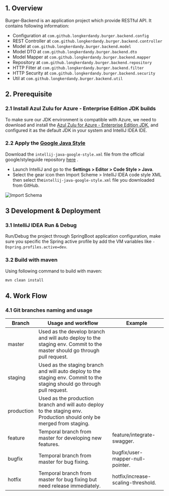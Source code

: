 ## 1. Overview

Burger-Backend is an application project which provide RESTful API. It contains following information:

- Configuration at `com.github.longkerdandy.burger.backend.config`
- REST Controller at `com.github.longkerdandy.burger.backend.controller`
- Model at `com.github.longkerdandy.burger.backend.model`
- Model DTO at `com.github.longkerdandy.burger.backend.dto`
- Model Mapper at `com.github.longkerdandy.burger.backend.mapper`
- Repository at `com.github.longkerdandy.burger.backend.repository`
- HTTP Filter at `com.github.longkerdandy.burger.backend.filter`
- HTTP Security at `com.github.longkerdandy.burger.backend.security`
- Util at `com.github.longkerdandy.burger.backend.util`


## 2. Prerequisite

### 2.1 Install Azul Zulu for Azure - Enterprise Edition JDK builds

To make sure our JDK environment is compatible with Azure, we need to download and install
the [Azul Zulu for Azure - Enterprise Edition JDK](https://www.azul.com/downloads/azure-only/zulu/),
and configured it as the default JDK in your system and IntelliJ IDEA IDE.

### 2.2 Apply the [Google Java Style](https://google.github.io/styleguide/javaguide.html)

Download the `intellij-java-google-style.xml` file from the official google/styleguide
repository [here](https://github.com/google/styleguide/blob/gh-pages/intellij-java-google-style.xml)
.

- Launch IntelliJ and go to the **Settings > Editor > Code Style > Java**.
- Select the gear icon then Import Scheme > IntelliJ IDEA code style XML then select
  the`intellij-java-google-style.xml` file you downloaded from GitHub.
  
![Import Schema](https://miro.medium.com/max/2400/1*V0Ej8dLSdDYW8raQgMf5aw.png)


## 3 Development & Deployment

### 3.1 IntelliJ IDEA Run & Debug
Run/Debug the project through SpringBoot application configuration, make sure you specific the
Spring active profile by add the VM variables like `-Dspring.profiles.active=dev`.

### 3.2 Build with maven
Using following command to build with maven:
```bash
mvn clean install
```


## 4. Work Flow

### 4.1 Git branches naming and usage

| Branch     | Usage and workflow                                                                                                        | Example                            |
|------------|---------------------------------------------------------------------------------------------------------------------------|------------------------------------|
| master     | Used as the develop branch and will auto deploy to the staging env. Commit to the master should go through pull request.  |                                    |
| staging    | Used as the staging branch and will auto deploy to the staging env. Commit to the staging should go through pull request. |                                    |
| production | Used as the production branch and will auto deploy to the staging env. Production should only be merged from staging.     |                                    |
| feature    | Temporal branch from master for developing new features.                                                                  | feature/integrate-swagger.         |
| bugfix     | Temporal branch from master for bug fixing.                                                                               | bugfix/user-mapper-null-pointer.   |
| hotfix     | Temporal branch from master for bug fixing but need release immediately.                                                  | hotfix/increase-scaling-threshold. |